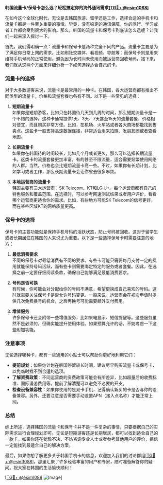 **韩国流量卡/保号卡怎么选？轻松搞定你的海外通讯需求[[TG💪+ @esim1088](https://t.me/s/esim1088)]**

在如今这个全球化时代，无论是去韩国旅游、留学还是工作，选择合适的手机卡和流量卡都是一件至关重要的事情。毕竟，没有稳定的通讯保障，你的旅行、学习或者工作都会受到很大的影响。那么，韩国的流量卡和保号卡到底该怎么选呢？让我们一起来深入探讨一下。

首先，我们得明确一点：流量卡和保号卡是两种完全不同的产品。流量卡主要是为了满足你日常上网的需求，比如刷社交媒体、看视频、导航等；而保号卡则是用来维持手机号码的正常使用，避免因为长时间未使用而被运营商回收号码。接下来，我们就从这两个方面来详细分析一下如何选择适合自己的卡。

### 流量卡的选择

对于大多数游客来说，流量卡是最常用的一种卡。在韩国，各大运营商都有推出不同类型的流量卡，价格和流量套餐也各有不同。以下是一些常见的选择：

1. **短期流量卡**  
   如果你是短期游客，比如只在韩国待几天到几周的时间，那么短期流量卡是一个不错的选择。这种卡通常提供1天、3天、7天甚至15天的流量套餐，价格相对便宜，而且购买非常方便。比如，在机场、火车站或者各大商场都能找到售卖点。这些卡一般支持高速数据连接，非常适合用来拍照、发朋友圈或者查看地图。

2. **长期流量卡**  
   如果你在韩国待的时间较长，比如几个月或者更久，那么可以选择长期流量卡。这类卡的流量套餐更加丰富，有的甚至不限流量，适合需要频繁使用网络的人群。当然，价格也会比短期流量卡高一些。不过，如果你有长期计划，比如学习或者工作，那么长期流量卡会让你省去很多麻烦。

3. **本地运营商的流量卡**  
   韩国主要有三大运营商：SK Telecom、KT和LG U+。每个运营商都有自己的特色服务和覆盖范围。在选择时，可以参考网速测试结果或者用户评价，看看哪个运营商更适合你的需求。比如，有些地方可能SK Telecom的信号更好，而在某些区域KT的网络质量更高。

### 保号卡的选择

保号卡的主要功能就是保持手机号码的活跃状态，防止号码被回收。这对于留学生或者长期居住在韩国的人来说尤为重要。以下是一些选择保号卡时需要注意的地方：

1. **最低消费要求**  
   不同的保号卡对最低消费有不同的要求。有些卡可能只需要每月支付一定的费用就能保持号码活跃，而有些卡则需要绑定特定的服务或者套餐。因此，在选择之前一定要仔细阅读条款，确保自己能够满足最低消费要求。

2. **号码是否可换**  
   有时候，你可能会对分配给你的号码不满意，希望更换成自己喜欢的号码。这时就需要关注保号卡是否允许号码变更。一般来说，运营商会在初次申请时提供几次免费换号的机会，之后再换号可能需要额外支付费用。

3. **增值服务**  
   许多保号卡还会附带一些增值服务，比如来电显示、短信提醒等。这些服务虽然不是必须的，但确实能提升使用体验。如果预算允许的话，不妨考虑一下这些附加功能。

### 注意事项

无论选择哪种卡，都有一些通用的小贴士可以帮助你更好地利用它们：

- **提前规划**：如果你计划在韩国停留较长时间，建议尽早购买流量卡或保号卡，以免临时找不到合适的选项。
- **了解资费政策**：不同运营商的资费政策可能会有所差异，比如超量后的收费标准、国际漫游费用等。提前了解清楚可以避免不必要的开支。
- **检查设备兼容性**：如果你使用的是双卡手机，记得确认新买的卡是否与你的设备兼容。另外，还要注意是否需要手动设置APN（接入点名称）才能正常上网。

### 总结

综上所述，选择韩国的流量卡和保号卡并不是一件复杂的事情，只要根据自己的实际需求进行合理规划即可。无论是短期游客还是长期居民，都可以找到适合自己的一款卡。如果你还在犹豫不决，不妨咨询专业人士或者参考其他用户的评价，相信一定能找到最适合自己的解决方案。

最后，如果你想了解更多关于韩国手机卡的信息，欢迎加入我们的讨论群组[[TG💪+ @esim1088](https://t.me/s/esim1088)]，那里汇聚了许多经验丰富的用户和专家，随时准备解答你的疑问。祝大家在韩国的生活愉快顺利！

[[TG💪+ @esim1088](https://t.me/s/esim1088) ![Image](https://i.postimg.cc/4NQfJmqS/Snipaste-2025-05-13-00-14-12.png)]